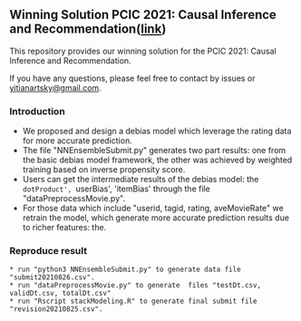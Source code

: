 ## Winning Solution PCIC 2021: Causal Inference and Recommendation([link](https://competition.huaweicloud.com/information/1000041488/introduction))
This repository provides our winning solution for the PCIC 2021: Causal Inference and Recommendation.

If you have any questions, please feel free to contact by issues or yitianartsky@gmail.com.

### Introduction
   *  We proposed and design a debias model which leverage the rating data for more accurate prediction.
   * The file "NNEnsembleSubmit.py" generates two part results:  one from the basic debias model framework, the other was achieved by weighted training based on inverse propensity score.
   *  Users can get the intermediate results of the debias model: the `dotProduct', `userBias', 'itemBias' through the file "dataPreprocessMovie.py".
   * For those data which include "userid, tagid, rating, aveMovieRate" we retrain the model, which generate more accurate prediction results due to richer features: the.
###  Reproduce result
    * run "python3 NNEnsembleSubmit.py" to generate data file "submit20210826.csv".
    * run "dataPreprocessMovie.py" to generate  files "testDt.csv, validDt.csv, totalDt.csv"
    * run "Rscript stackModeling.R" to generate final submit file "revision20210825.csv".
